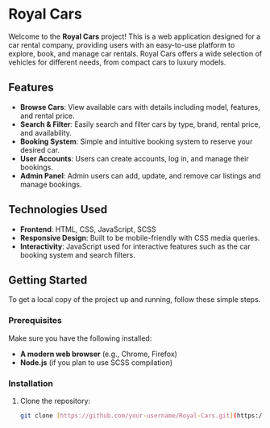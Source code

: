# Royal Cars

Welcome to the **Royal Cars** project! This is a web application designed for a car rental company, providing users with an easy-to-use platform to explore, book, and manage car rentals. Royal Cars offers a wide selection of vehicles for different needs, from compact cars to luxury models.

## Features

- **Browse Cars**: View available cars with details including model, features, and rental price.
- **Search & Filter**: Easily search and filter cars by type, brand, rental price, and availability.
- **Booking System**: Simple and intuitive booking system to reserve your desired car.
- **User Accounts**: Users can create accounts, log in, and manage their bookings.
- **Admin Panel**: Admin users can add, update, and remove car listings and manage bookings.

## Technologies Used

- **Frontend**: HTML, CSS, JavaScript, SCSS
- **Responsive Design**: Built to be mobile-friendly with CSS media queries.
- **Interactivity**: JavaScript used for interactive features such as the car booking system and search filters.

## Getting Started

To get a local copy of the project up and running, follow these simple steps.

### Prerequisites

Make sure you have the following installed:

- **A modern web browser** (e.g., Chrome, Firefox)
- **Node.js** (if you plan to use SCSS compilation)

### Installation

1. Clone the repository:

   ```bash
   git clone [https://github.com/your-username/Royal-Cars.git](https://github.com/cmGitHub192/Royal-Cars.git)
